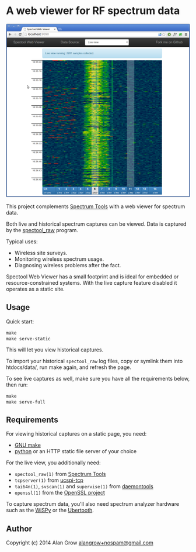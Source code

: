 # A web viewer for RF spectrum data #

![A Screenshot of Spectool Web Viewer](./htdocs/img/spectool-web-screenshot-2014.02.12.png)

This project complements [Spectrum Tools](https://www.kismetwireless.net/spectools/) with a web viewer for spectrum data.

Both live and historical spectrum captures can be viewed. Data is captured by the [spectool_raw](http://manpages.ubuntu.com/manpages/hardy/man1/spectool_raw.1.html) program.

Typical uses:

* Wireless site surveys.
* Monitoring wireless spectrum usage.
* Diagnosing wireless problems after the fact.

Spectool Web Viewer has a small footprint and is ideal for embedded or resource-constrained systems. With the live capture feature disabled it operates as a static site.

## Usage ##

Quick start:

    make
    make serve-static

This will let you view historical captures.

To import your historical `spectool_raw` log files, copy or symlink them into htdocs/data/, run make again, and refresh the page.

To see live captures as well, make sure you have all the requirements below, then run:

    make
    make serve-full

## Requirements ##

For viewing historical captures on a static page, you need:

* [GNU make](http://www.gnu.org/software/make/)
* [python](http://python.org/) or an HTTP static file server of your choice

For the live view, you additionally need:

* `spectool_raw(1)` from [Spectrum Tools](https://www.kismetwireless.net/spectools/)
* `tcpserver(1)` from [ucspi-tcp](http://cr.yp.to/ucspi-tcp.html)
* `tai64n(1)`, `svscan(1)` and `supervise(1)` from [daemontools](http://cr.yp.to/daemontools.html)
* `openssl(1)` from the [OpenSSL project](https://www.openssl.org/)

To capture spectrum data, you'll also need spectrum analyzer hardware such as the [WiSPy](http://metageek.net/) or the [Ubertooth](http://ubertooth.sourceforge.net/).

## Author ##

Copyright (c) 2014
Alan Grow <alangrow+nospam@gmail.com>
